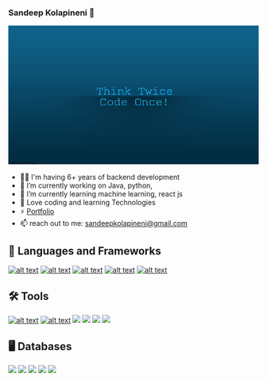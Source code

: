 ### Sandeep Kolapineni 👋

![introduction banner](https://github.com/kolapineniSandeep/kolapinenisandeep/blob/main/think-twice-code-once.jpg)



- 👨‍💻 I'm having 6+ years of backend development
- 🔭 I’m currently working on Java, python, 
- 🌱 I’m currently learning machine learning, react js
- 🥰 Love coding and learning Technologies 
- ⚡️ [Portfolio](https://kolapinenisandeep.github.io/kolapinenisandeep/)
- 📫 reach out to me: sandeepkolapineni@gmail.com

##  :rocket: Languages and Frameworks

<a href="https://www.python.org/"> ![alt text](https://img.shields.io/badge/Python-FFD43B?style=for-the-badge&logo=python&logoColor=darkgreen)</a> <a href="https://www.java.com/en/"> ![alt text](https://img.shields.io/badge/Java-ED8B00?style=for-the-badge&logo=java&logoColor=white)</a>
<a href=""> ![alt text]( https://img.shields.io/badge/Spring_Boot-F2F4F9?style=for-the-badge&logo=spring-boot)</a> <a href="https://www.java.com/en/"> ![alt text](https://img.shields.io/badge/Angular-DD0031?style=for-the-badge&logo=angular&logoColor=whit)</a>
<a href=""> ![alt text]( https://img.shields.io/badge/Flask-000000?style=for-the-badge&logo=flask&logoColor=white)</a> 

##  🛠️ Tools
<a href="https://www.linux.org/"> ![alt text](https://img.shields.io/badge/Linux-FCC624?style=for-the-badge&logo=linux&logoColor=black)</a> <a href="https://git-scm.com/"> ![alt text](https://img.shields.io/badge/Git-F05032?style=for-the-badge&logo=git&logoColor=white)</a>
  <img src=" https://img.shields.io/badge/Jenkins-D24939?style=for-the-badge&logo=Jenkins&logoColor=white" />
  <img src="https://img.shields.io/badge/Jira-0052CC?style=for-the-badge&logo=Jira&logoColor=white" />
  <img src="https://img.shields.io/badge/Docker-2CA5E0?style=for-the-badge&logo=docker&logoColor=white" />
  <img src="https://img.shields.io/badge/Postman-FF6C37?style=for-the-badge&logo=Postman&logoColor=white" />


## 🖥️ Databases
<p>
  <img src="https://img.shields.io/badge/MySQL-00000F?style=for-the-badge&logo=mysql&logoColor=white" />
  <img src="https://img.shields.io/badge/PostgreSQL-316192?style=for-the-badge&logo=postgresql&logoColor=white" />
  <img src="https://img.shields.io/badge/MongoDB-4EA94B?style=for-the-badge&logo=mongodb&logoColor=white" />
  <img src="https://img.shields.io/badge/SQLite-07405E?style=for-the-badge&logo=sqlite&logoColor=white" />
   <img src="https://img.shields.io/badge/Oracle-F80000?style=for-the-badge&logo=oracle&logoColor=black" />

</p>

